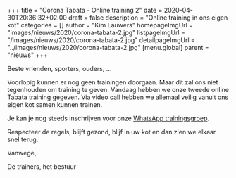 +++
title = "Corona Tabata - Online training 2"
date = 2020-04-30T20:36:32+02:00
draft = false
description = "Online training in ons eigen kot"
categories = []
author = "Kim Lauwers"
homepageImgUrl = "images/nieuws/2020/corona-tabata-2.jpg"
listpageImgUrl = "/images/nieuws/2020/corona-tabata-2.jpg"
detailpageImgUrl = "../images/nieuws/2020/corona-tabata-2.jpg"
[menu.global]
    parent = "nieuws"
+++

Beste vrienden, sporters, ouders, ...
 
Voorlopig kunnen er nog geen trainingen doorgaan.
Maar dit zal ons niet tegenhouden om training te geven. Vandaag hebben we onze tweede online Tabata training gegeven.
Via video call hebben we allemaal veilig vanuit ons eigen kot samen kunnen trainen.

Je kan je nog steeds inschrijven voor onze [WhatsApp trainingsgroep](https://www.invictokeerbergen.be/nieuws/2020/04/16/corona-april---geen-training/).



Respecteer de regels, blijft gezond, blijf in uw kot en dan zien we elkaar snel terug.


Vanwege,

De trainers, het bestuur